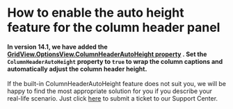 # How to enable the auto height feature for the column header panel


<strong>In version 14.1, we have added the <a href="https://documentation.devexpress.com/#windowsforms/DevExpressXtraGridViewsGridGridOptionsView_ColumnHeaderAutoHeighttopic">GridView.OptionsView.ColumnHeaderAutoHeight property</a> . Set the `ColumnHeaderAutoHeight` property to `true` to wrap the column captions and automatically adjust the column header height. </strong><br/><br/>
If the built-in ColumnHeaderAutoHeight feature does not suit you, we will be happy to find the most appropriate solution for you if you describe your real-life scenario. Just click   [here](https://www.devexpress.com/Support/Center/Question/Create) to submit a ticket to our Support Center.
